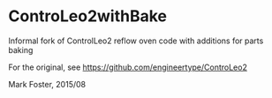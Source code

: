 # ControLeo2withBake
Informal fork of ControlLeo2 reflow oven code with additions for parts baking

For the original, see
https://github.com/engineertype/ControLeo2

Mark Foster, 2015/08

